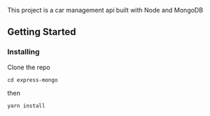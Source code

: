 This project is a car management api built with Node and MongoDB

## Getting Started

### Installing
Clone the repo

`cd express-mongo`

then

`yarn install`

